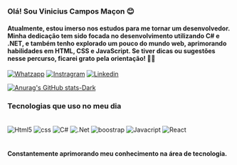### Olá! Sou Vinicius Campos Maçon 😊
#### Atualmente, estou imerso nos estudos para me tornar um desenvolvedor. Minha dedicação tem sido focada no desenvolvimento utilizando C# e .NET, e também tenho explorado um pouco do mundo web, aprimorando habilidades em HTML, CSS e JavaScript. Se tiver dicas ou sugestões nesse percurso, ficarei grato pela orientação! 🚀✨
[![Whatzapp](https://img.shields.io/badge/WhatsApp-25D366?style=for-the-badge&logo=whatsapp&logoColor=white)](https://api.whatsapp.com/send?phone=5562986640301)
[![Instragram](https://img.shields.io/badge/Instagram-E4405F?style=for-the-badge&logo=instagram&logoColor=white)](https://www.instagram.com/vinicius_macon2003/)
[![Linkedin](https://img.shields.io/badge/LinkedIn-0077B5?style=for-the-badge&logo=linkedin&logoColor=white)](https://www.linkedin.com/public-profile/settings?trk=d_flagship3_profile_self_view_public_profile)

[![Anurag's GitHub stats-Dark](https://github-readme-stats.vercel.app/api?username=anuraghazra&show_icons=true&theme=dark#gh-dark-mode-only)](https://github.com/anuraghazra/github-readme-stats#gh-dark-mode-only)

### Tecnologias que uso no meu dia 

<div style ="display: incline_block"><br/>
<img align ="center" alt="Html5" src= "https://img.shields.io/badge/HTML5-E34F26?style=for-the-badge&logo=html5&logoColor=white"/>
<img align ="center" alt="css" src= "https://img.shields.io/badge/CSS3-1572B6?style=for-the-badge&logo=css3&logoColor=white"/>
<img align ="center" alt="C#" src= "https://img.shields.io/badge/C%23-239120?style=for-the-badge&logo=c-sharp&logoColor=white"/>
<img align ="center" alt=".Net" src= "https://img.shields.io/badge/.NET-5C2D91?style=for-the-badge&logo=.net&logoColor=white"/>
<img align ="center" alt="boostrap" src= "https://img.shields.io/badge/Bootstrap-563D7C?style=for-the-badge&logo=bootstrap&logoColor=white"/>
<img align ="center" alt="Javacript" src= "https://img.shields.io/badge/JavaScript-323330?style=for-the-badge&logo=javascript&logoColor=F7DF1E"/>
<img align ="center" alt="React" src= "https://img.shields.io/badge/React-20232A?style=for-the-badge&logo=react&logoColor=61DAFB"/>
<div><br/>

#### Constantemente aprimorando meu conhecimento na área de tecnologia.




